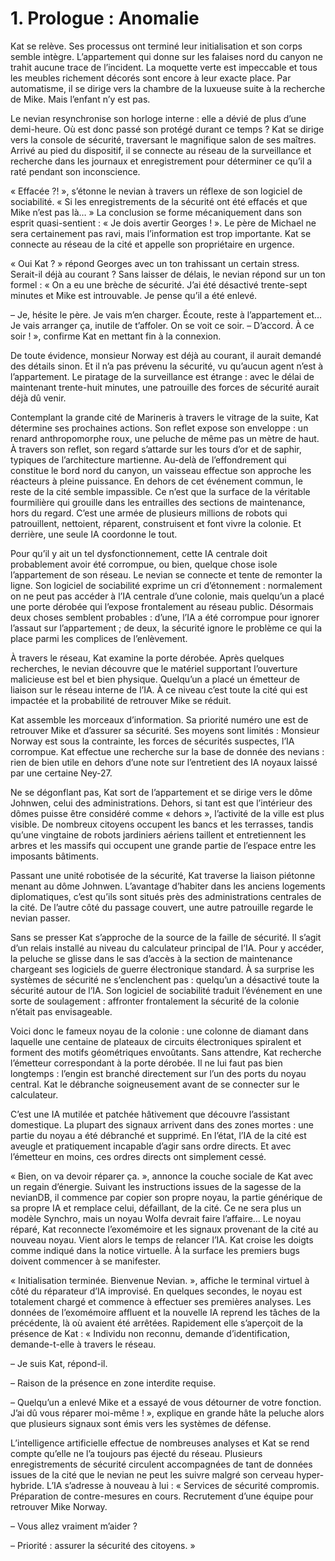 # 1. Prologue : Anomalie

Kat se relève. Ses processus ont terminé leur initialisation et son corps semble intègre. L’appartement qui donne sur les falaises nord du canyon ne trahit aucune trace de l’incident. La moquette verte est impeccable et tous les meubles richement décorés sont encore à leur exacte place. Par automatisme, il se dirige vers la chambre de la luxueuse suite à la recherche de Mike. Mais l’enfant n’y est pas.

Le nevian resynchronise son horloge interne : elle a dévié de plus d’une demi-heure. Où est donc passé son protégé durant ce temps ? Kat se dirige vers la console de sécurité, traversant le magnifique salon de ses maîtres. Arrivé au pied du dispositif, il se connecte au réseau de la surveillance et recherche dans les journaux et enregistrement pour déterminer ce qu’il a raté pendant son inconscience.

« Effacée ?! », s’étonne le nevian à travers un réflexe de son logiciel de sociabilité. « Si les enregistrements de la sécurité ont été effacés et que Mike n’est pas là… » La conclusion se forme mécaniquement dans son esprit quasi-sentient : « Je dois avertir Georges ! ». Le père de Michael ne sera certainement pas ravi, mais l’information est trop importante. Kat se connecte au réseau de la cité et appelle son propriétaire en urgence.

« Oui Kat ? » répond Georges avec un ton trahissant un certain stress. Serait-il déjà au courant ? Sans laisser de délais, le nevian répond sur un ton formel : « On a eu une brèche de sécurité. J’ai été désactivé trente-sept minutes et Mike est introuvable. Je pense qu’il a été enlevé.

– Je, hésite le père. Je vais m’en charger. Écoute, reste à l’appartement et… Je vais arranger ça, inutile de t’affoler. On se voit ce soir.
– D’accord. À ce soir ! », confirme Kat en mettant fin à la connexion.

De toute évidence, monsieur Norway est déjà au courant, il aurait demandé des détails sinon. Et il n’a pas prévenu la sécurité, vu qu’aucun agent n’est à l’appartement. Le piratage de la surveillance est étrange : avec le délai de maintenant trente-huit minutes, une patrouille des forces de sécurité aurait déjà dû venir.

Contemplant la grande cité de Marineris à travers le vitrage de la suite, Kat détermine ses prochaines actions. Son reflet expose son enveloppe : un renard anthropomorphe roux, une peluche de même pas un mètre de haut. À travers son reflet, son regard s’attarde sur les tours d’or et de saphir, typiques de l’architecture martienne. Au-delà de l’effondrement qui constitue le bord nord du canyon, un vaisseau effectue son approche les réacteurs à pleine puissance. En dehors de cet événement commun, le reste de la cité semble impassible. Ce n’est que la surface de la véritable fourmilière qui grouille dans les entrailles des sections de maintenance, hors du regard. C’est une armée de plusieurs millions de robots qui patrouillent, nettoient, réparent, construisent et font vivre la colonie. Et derrière, une seule IA coordonne le tout.

Pour qu’il y ait un tel dysfonctionnement, cette IA centrale doit probablement avoir été corrompue, ou bien, quelque chose isole l’appartement de son réseau. Le nevian se connecte et tente de remonter la ligne. Son logiciel de sociabilité exprime un cri d’étonnement : normalement on ne peut pas accéder à l’IA centrale d’une colonie, mais quelqu’un a placé une porte dérobée qui l’expose frontalement au réseau public. Désormais deux choses semblent probables : d’une, l’IA a été corrompue pour ignorer l’assaut sur l’appartement ; de deux, la sécurité ignore le problème ce qui la place parmi les complices de l’enlèvement.

À travers le réseau, Kat examine la porte dérobée. Après quelques recherches, le nevian découvre que le matériel supportant l’ouverture malicieuse est bel et bien physique. Quelqu’un a placé un émetteur de liaison sur le réseau interne de l’IA. À ce niveau c’est toute la cité qui est impactée et la probabilité de retrouver Mike se réduit.

Kat assemble les morceaux d’information. Sa priorité numéro une est de retrouver Mike et d’assurer sa sécurité. Ses moyens sont limités : Monsieur Norway est sous la contrainte, les forces de sécurités suspectes, l’IA corrompue. Kat effectue une recherche sur la base de donnée des nevians : rien de bien utile en dehors d’une note sur l’entretient des IA noyaux laissé par une certaine Ney-27.

Ne se dégonflant pas, Kat sort de l’appartement et se dirige vers le dôme Johnwen, celui des administrations. Dehors, si tant est que l’intérieur des dômes puisse être considéré comme « dehors », l’activité de la ville est plus visible. De nombreux citoyens occupent les bancs et les terrasses, tandis qu’une vingtaine de robots jardiniers aériens taillent et entretiennent les arbres et les massifs qui occupent une grande partie de l’espace entre les imposants bâtiments.

Passant une unité robotisée de la sécurité, Kat traverse la liaison piétonne menant au dôme Johnwen. L’avantage d’habiter dans les anciens logements diplomatiques, c’est qu’ils sont situés près des administrations centrales de la cité. De l’autre côté du passage couvert, une autre patrouille regarde le nevian passer.

Sans se presser Kat s’approche de la source de la faille de sécurité. Il s’agit d’un relais installé au niveau du calculateur principal de l’IA. Pour y accéder, la peluche se glisse dans le sas d’accès à la section de maintenance chargeant ses logiciels de guerre électronique standard. À sa surprise les systèmes de sécurité ne s’enclenchent pas : quelqu’un a désactivé toute la sécurité autour de l’IA. Son logiciel de sociabilité traduit l’événement en une sorte de soulagement : affronter frontalement la sécurité de la colonie n’était pas envisageable.

Voici donc le fameux noyau de la colonie : une colonne de diamant dans laquelle une centaine de plateaux de circuits électroniques spiralent et forment des motifs géométriques envoûtants. Sans attendre, Kat recherche l’émetteur correspondant à la porte dérobée. Il ne lui faut pas bien longtemps : l’engin est branché directement sur l’un des ports du noyau central. Kat le débranche soigneusement avant de se connecter sur le calculateur.

C’est une IA mutilée et patchée hâtivement que découvre l’assistant domestique. La plupart des signaux arrivent dans des zones mortes : une partie du noyau a été débranché et supprimé. En l’état, l’IA de la cité est aveugle et pratiquement incapable d’agir sans ordre directs. Et avec l’émetteur en moins, ces ordres directs ont simplement cessé.

« Bien, on va devoir réparer ça. », annonce la couche sociale de Kat avec un regain d’énergie. Suivant les instructions issues de la sagesse de la nevianDB, il commence par copier son propre noyau, la partie générique de sa propre IA et remplace celui, défaillant, de la cité. Ce ne sera plus un modèle Synchro, mais un noyau Wolfa devrait faire l’affaire… Le noyau réparé, Kat reconnecte l’exomémoire et les signaux provenant de la cité au nouveau noyau. Vient alors le temps de relancer l’IA. Kat croise les doigts comme indiqué dans la notice virtuelle. À la surface les premiers bugs doivent commencer à se manifester.

« Initialisation terminée. Bienvenue Nevian. », affiche le terminal virtuel à côté du réparateur d’IA improvisé. En quelques secondes, le noyau est totalement chargé et commence à effectuer ses premières analyses. Les données de l’exomémoire affluent et la nouvelle IA reprend les tâches de la précédente, là où avaient été arrêtées. Rapidement elle s’aperçoit de la présence de Kat : « Individu non reconnu, demande d’identification, demande-t-elle à travers le réseau.

– Je suis Kat, répond-il.

– Raison de la présence en zone interdite requise.

– Quelqu’un a enlevé Mike et a essayé de vous détourner de votre fonction. J’ai dû vous réparer moi-même ! », explique en grande hâte la peluche alors que plusieurs signaux sont émis vers les systèmes de défense.

L’intelligence artificielle effectue de nombreuses analyses et Kat se rend compte qu’elle ne l’a toujours pas éjecté du réseau. Plusieurs enregistrements de sécurité circulent accompagnées de tant de données issues de la cité que le nevian ne peut les suivre malgré son cerveau hyper-hybride. L’IA s’adresse à nouveau à lui : « Services de sécurité compromis. Préparation de contre-mesures en cours. Recrutement d’une équipe pour retrouver Mike Norway.

– Vous allez vraiment m’aider ?

– Priorité : assurer la sécurité des citoyens. »
